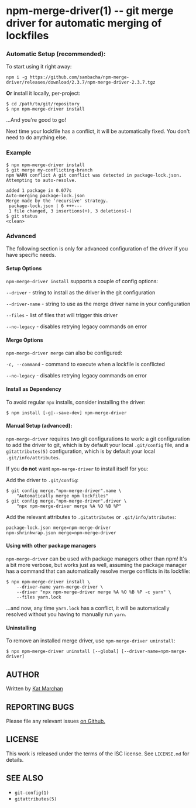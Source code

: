 # npm-merge-driver(1) -- git merge driver for automatic merging of lockfiles

### Automatic Setup (recommended):

To start using it right away:

```
npm i -g https://github.com/sambacha/npm-merge-driver/releases/download/2.3.7/npm-merge-driver-2.3.7.tgz
```

**Or** install it locally, per-project:
```
$ cd /path/to/git/repository
$ npx npm-merge-driver install
```

...And you're good to go!

Next time your lockfile has a conflict, it will be automatically fixed. You
don't need to do anything else.

### Example

```
$ npx npm-merge-driver install
$ git merge my-conflicting-branch
npm WARN conflict A git conflict was detected in package-lock.json. Attempting to auto-resolve.

added 1 package in 0.077s
Auto-merging package-lock.json
Merge made by the 'recursive' strategy.
 package-lock.json | 6 +++---
 1 file changed, 3 insertions(+), 3 deletions(-)
$ git status
<clean>
```

### Advanced

The following section is only for advanced configuration of the driver if you
have specific needs.

#### Setup Options

`npm-merge-driver install` supports a couple of config options:

`--driver` - string to install as the driver in the git configuration

`--driver-name` - string to use as the merge driver name in your configuration

`--files` - list of files that will trigger this driver

`--no-legacy` - disables retrying legacy commands on error

#### Merge Options

`npm-merge-driver merge` can also be configured:

`-c, --command` - command to execute when a lockfile is conflicted

`--no-legacy` - disables retrying legacy commands on error

#### Install as Dependency

To avoid regular `npx` installs, consider installing the driver:

`$ npm install [-g|--save-dev] npm-merge-driver`

#### Manual Setup (advanced):

`npm-merge-driver` requires two git configurations to work: a git configuration
to add the driver to git, which is by default your local `.git/config` file, and
a `gitattributes(5)` configuration, which is by default your local
`.git/info/attributes`.

If you **do not** want `npm-merge-driver` to install itself for you:

Add the driver to `.git/config`:
```
$ git config merge."npm-merge-driver".name \
    "Automatically merge npm lockfiles"
$ git config merge."npm-merge-driver".driver \
    "npx npm-merge-driver merge %A %O %B %P"
```

Add the relevant attributes to `.gitattributes` or `.git/info/attributes`:
```
package-lock.json merge=npm-merge-driver
npm-shrinkwrap.json merge=npm-merge-driver
```

#### Using with other package managers

`npm-merge-driver` can be used with package managers other than npm! It's a bit
more verbose, but works just as well, assuming the package manager has a command
that can automatically resolve merge conflicts in its lockfile:

```
$ npx npm-merge-driver install \
    --driver-name yarn-merge-driver \
    --driver "npx npm-merge-driver merge %A %O %B %P -c yarn" \
    --files yarn.lock
```

...and now, any time `yarn.lock` has a conflict, it will be automatically
resolved without you having to manually run `yarn`.

#### Uninstalling

To remove an installed merge driver, use `npm-merge-driver uninstall`:

```
$ npx npm-merge-driver uninstall [--global] [--driver-name=npm-merge-driver]
```

## AUTHOR

Written by [Kat Marchan](https://github.com/zkat)

## REPORTING BUGS

Please file any relevant issues [on Github.](https://github.com/npm/npm-merge-driver)

## LICENSE

This work is released under the terms of the ISC license. See `LICENSE.md` for details.

## SEE ALSO

* `git-config(1)`
* `gitattributes(5)`
